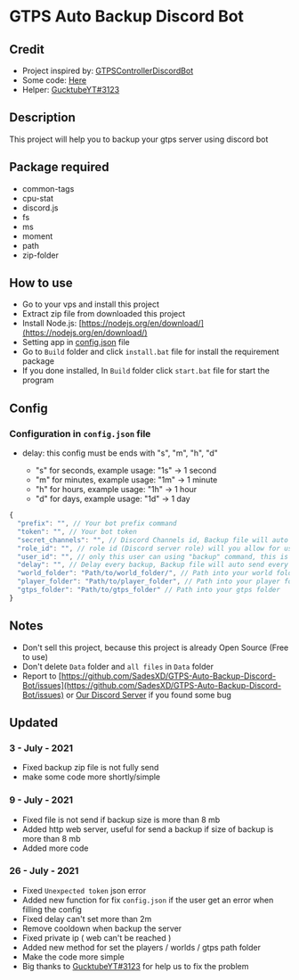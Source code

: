 # GTPS Auto Backup Discord Bot

## Credit

- Project inspired by: [GTPSControllerDiscordBot](https://github.com/GuckTubeYT/GTPSControllerDiscordBot)
- Some code: [Here](https://coderrocketfuel.com/article/get-the-total-size-of-all-files-in-a-directory-using-node-js)
- Helper: [GucktubeYT#3123](https://github.com/GuckTubeYT)

## Description

This project will help you to backup your gtps server using discord bot

## Package required

- common-tags
- cpu-stat
- discord.js
- fs
- ms
- moment
- path
- zip-folder

## How to use

- Go to your vps and install this project
- Extract zip file from downloaded this project
- Install Node.js: [https://nodejs.org/en/download/](https://nodejs.org/en/download/)
- Setting app in [config.json](#Config) file
- Go to `Build` folder and click `install.bat` file for install the requirement package
- If you done installed, In `Build` folder click `start.bat` file for start the program

## Config

### Configuration in `config.json` file

- delay: this config must be ends with "s", "m", "h", "d"

  - "s" for seconds, example usage: "1s" -> 1 second
  - "m" for minutes, example usage: "1m" -> 1 minute
  - "h" for hours, example usage: "1h" -> 1 hour
  - "d" for days, example usage: "1d" -> 1 day

```js
{
  "prefix": "", // Your bot prefix command
  "token": "", // Your bot token
  "secret_channels": "", // Discord Channels id, Backup file will auto send into this channel
  "role_id": "", // role id (Discord server role) will you allow for using backup command (Owner role id is recomended)
  "user_id": "", // only this user can using "backup" command, this is optional you can ignore this (optional)
  "delay": "", // Delay every backup, Backup file will auto send every (this delay config), example usage: "1s", "1m", "1h","1d"
  "world_folder": "Path/to/world_folder/", // Path into your world folder
  "player_folder": "Path/to/player_folder", // Path into your player folder
  "gtps_folder": "Path/to/gtps_folder" // Path into your gtps folder
}
```

## Notes

- Don't sell this project, because this project is already Open Source (Free to use)
- Don't delete `Data` folder and `all files` in `Data`
  folder
- Report to [https://github.com/SadesXD/GTPS-Auto-Backup-Discord-Bot/issues](https://github.com/SadesXD/GTPS-Auto-Backup-Discord-Bot/issues) or [Our Discord Server](https://discord.gg/Kj8TYuCjbU) if you found some bug

## Updated

<h3><b>3 - July - 2021</b></h3>

- Fixed backup zip file is not fully send
- make some code more shortly/simple

<h3><b>9 - July - 2021</b></h3>

- Fixed file is not send if backup size is more than 8 mb
- Added http web server, useful for send a backup if size of backup is more than 8 mb
- Added more code

<h3><b>26 - July - 2021</b></h3>

- Fixed `Unexpected token` json error
- Added new function for fix `config.json` if the user get an error when filling the config
- Fixed delay can't set more than 2m
- Remove cooldown when backup the server
- Fixed private ip ( web can't be reached )
- Added new method for set the players / worlds / gtps path folder
- Make the code more simple
- Big thanks to [GucktubeYT#3123](https://github.com/GuckTubeYT) for help us to fix the problem
